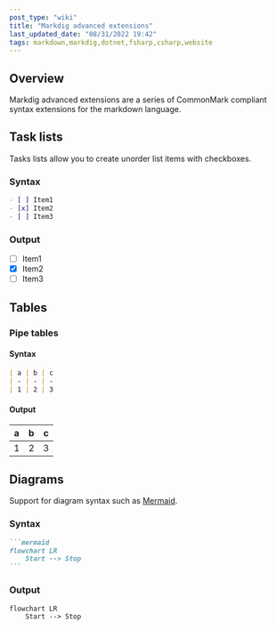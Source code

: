 ```yaml
---
post_type: "wiki" 
title: "Markdig advanced extensions"
last_updated_date: "08/31/2022 19:42"
tags: markdown,markdig,dotnet,fsharp,csharp,website
---
```


## Overview

Markdig advanced extensions are a series of CommonMark compliant syntax extensions for the markdown language. 

## Task lists

Tasks lists allow you to create unorder list items with checkboxes.

### Syntax

```markdown
- [ ] Item1
- [x] Item2
- [ ] Item3
```

### Output

- [ ] Item1
- [x] Item2
- [ ] Item3

## Tables

### Pipe tables

#### Syntax

```markdown
| a | b | c
| - | - | - 
| 1 | 2 | 3
```

#### Output

| a | b | c
| - | - | - 
| 1 | 2 | 3

## Diagrams

Support for diagram syntax such as [Mermaid](https://mermaid-js.github.io/mermaid/).

### Syntax

````markdown
```mermaid
flowchart LR
    Start --> Stop
```
````

### Output

```mermaid
flowchart LR
    Start --> Stop
```